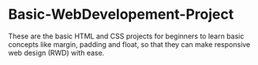 # Basic-WebDevelopement-Project

These are the basic HTML and CSS projects for beginners to learn basic concepts like margin, 
padding and float, so that they can make responsive web design (RWD) with ease.
